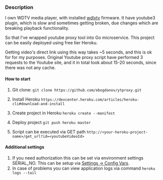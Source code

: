 ### Description

I own WDTV media player, with installed [wdlxtv](http://forum.wdlxtv.com) firmware.
It have youtube3 plugin, which is slow and sometimes getting broken, due changes which are breaking playback functionality.

So that I've wrapped youtube proxy tool into Go microservice. This project can be easily deployed using free tier Heroku.

Getting video's direct link using this way takes ~5 seconds, and this is ok for for my purposes.
Original Youtube proxy script have performed 3 requests to the Youtube site, and it in total took about 15-20 seconds, since there was not any cache.

#### How to start
1. Git clone: `git clone https://github.com/ebogdanov/ytproxy.git`

2. Install Heroku
`https://devcenter.heroku.com/articles/heroku-cli#download-and-install`

3. Create project in Heroku
`heroku create --manifest`

4. Deploy project
`git push heroku master`

5. Script can be executed via GET path
`http://<your-heroku-project-name>/get_url?id=<youtubeVideoId>`

#### Additional settings
1. If you need authorization this can be set via environment settings SERIAL_NO. This can be setup via [Settings -> Config Vars](https://dashboard.heroku.com/apps/).
2. In case of problems you can view application logs via command `heroku logs --tail`


